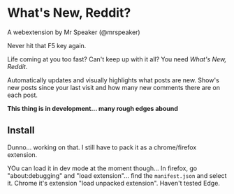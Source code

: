 # What's New, Reddit?

A webextension by Mr Speaker (@mrspeaker)

Never hit that F5 key again.

Life coming at you too fast? Can't keep up with it all? You need *What's New, Reddit*.

Automatically updates and visually highlights what posts are new. Show's new posts since your last visit and how many new comments there are on each post.

**This thing is in development... many rough edges abound**

## Install

Dunno... working on that. I still have to pack it as a chrome/firefox extension.

YOu can load it in dev mode at the moment though... In firefox, go "about:debugging" and "load extension"... find the `manifest.json` and select it. Chrome it's extension "load unpacked extension". Haven't tested Edge.

